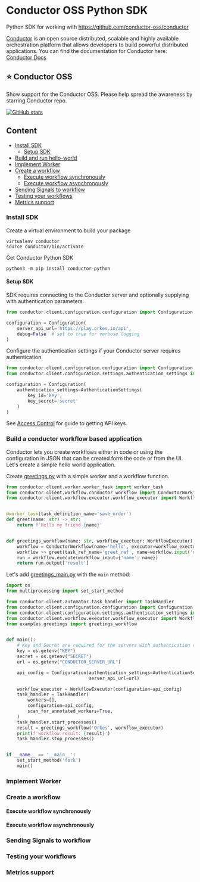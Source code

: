 # Conductor OSS Python SDK
Python SDK for working with https://github.com/conductor-oss/conductor

[Conductor](https://www.conductor-oss.org/) is an open source distributed, scalable and highly available 
orchestration platform that allows developers to build powerful distributed applications.
You can find the documentation for Conductor here: [Conductor Docs](https://orkes.io/content)

## ⭐ Conductor OSS
Show support for the Conductor OSS.  Please help spread the awareness by starring Conductor repo.

[![GitHub stars](https://img.shields.io/github/stars/conductor-oss/conductor.svg?style=social&label=Star&maxAge=)](https://GitHub.com/conductor-oss/conductor/)

## Content

<!-- START doctoc generated TOC please keep comment here to allow auto update -->
<!-- DON'T EDIT THIS SECTION, INSTEAD RE-RUN doctoc TO UPDATE -->

- [Install SDK](#install-sdk)
  - [Setup SDK](#setup-sdk)
- [Build and run hello-world](#build-and-run-hello-world)
- [Implement Worker](#implement-worker)
- [Create a workflow](#create-a-workflow)
  - [Execute workflow synchronously](#execute-workflow-synchronously)
  - [Execute workflow asynchronously](#execute-workflow-asynchronously)
- [Sending Signals to workflow](#sending-signals-to-workflow)
- [Testing your workflows](#testing-your-workflows)
- [Metrics support](#metrics-support)

<!-- END doctoc generated TOC please keep comment here to allow auto update -->

### Install SDK
Create a virtual environment to build your package
```shell
virtualenv conductor
source conductor/bin/activate
```

Get Conductor Python SDK
```shell
python3 -m pip install conductor-python
```
#### Setup SDK
SDK requires connecting to the Conductor server and optionally supplying with authentication parameters.

```python
from conductor.client.configuration.configuration import Configuration

configuration = Configuration(
    server_api_url='https://play.orkes.io/api',
    debug=False  # set to true for verbose logging
)
```
Configure the authentication settings if your Conductor server requires authentication.
```python
from conductor.client.configuration.configuration import Configuration
from conductor.client.configuration.settings.authentication_settings import AuthenticationSettings

configuration = Configuration(
    authentication_settings=AuthenticationSettings(
        key_id='key',
        key_secret='secret'
    )
)
```

See [Access Control](https://orkes.io/content/docs/getting-started/concepts/access-control) for guide to getting API keys

### Build a conductor workflow based application
Conductor lets you create workflows either in code or using the configuration in JSON that can be created form the code or from the UI.
Let's create a simple hello world application.

Create [greetings.py](examples/greetings.py) with a simple worker and a workflow function.

```python
from conductor.client.worker.worker_task import worker_task
from conductor.client.workflow.conductor_workflow import ConductorWorkflow
from conductor.client.workflow.executor.workflow_executor import WorkflowExecutor


@worker_task(task_definition_name='save_order')
def greet(name: str) -> str:
    return f'Hello my friend {name}'


def greetings_workflow(name: str, workflow_exectuor: WorkflowExecutor) -> dict:
    workflow = ConductorWorkflow(name='hello', executor=workflow_exectuor)
    workflow >> greet(task_ref_name='greet_ref', name=workflow.input('name'))
    run = workflow.execute(workflow_input={'name': name})
    return run.output['result']

```

Let's add [greetings_main.py](examples/greetings_main.py) with the `main` method:
```python
import os
from multiprocessing import set_start_method

from conductor.client.automator.task_handler import TaskHandler
from conductor.client.configuration.configuration import Configuration
from conductor.client.configuration.settings.authentication_settings import AuthenticationSettings
from conductor.client.workflow.executor.workflow_executor import WorkflowExecutor
from examples.greetings import greetings_workflow


def main():
    # Key and Secret are required for the servers with authentication enabled.
    key = os.getenv("KEY")
    secret = os.getenv("SECRET")
    url = os.getenv("CONDUCTOR_SERVER_URL")

    api_config = Configuration(authentication_settings=AuthenticationSettings(key_id=key, key_secret=secret),
                               server_api_url=url)

    workflow_executor = WorkflowExecutor(configuration=api_config)
    task_handler = TaskHandler(
        workers=[],
        configuration=api_config,
        scan_for_annotated_workers=True,
    )
    task_handler.start_processes()
    result = greetings_workflow('Orkes', workflow_executor)
    print(f'workflow result: {result}')
    task_handler.stop_processes()


if __name__ == '__main__':
    set_start_method('fork')
    main()

```

### Implement Worker
### Create a workflow
#### Execute workflow synchronously
#### Execute workflow asynchronously
### Sending Signals to workflow
### Testing your workflows
### Metrics support



